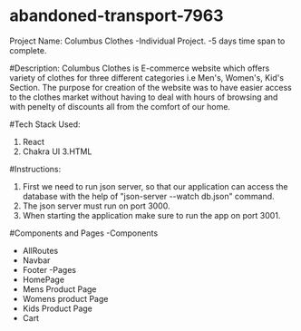 # abandoned-transport-7963

Project Name: Columbus Clothes
-Individual Project.
-5 days time span to complete.

#Description:
Columbus Clothes is E-commerce website which offers variety of clothes for three different categories i.e Men's, Women's, Kid's Section. The purpose for creation of the website was to have easier access to the clothes market without having to deal with hours of browsing and with penelty of discounts  all from the comfort of our home.

#Tech Stack Used:
1. React 
2. Chakra UI
3.HTML

#Instructions:
1. First we need to run json server, so that our application can access the database with the help of "json-server --watch db.json" command.
2. The json server must run on port 3000.
3. When starting the application make sure to run the app on port 3001.

#Components and Pages
-Components
  - AllRoutes
  - Navbar
  - Footer
 -Pages
  - HomePage
  - Mens Product Page
  - Womens product Page
  - Kids Product Page
  - Cart 
  
